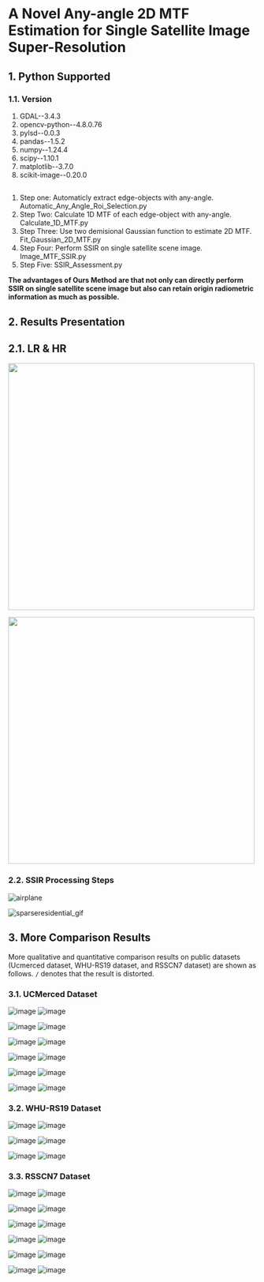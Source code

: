 # A Novel Any-angle 2D MTF Estimation for Single Satellite Image Super-Resolution
## 1. Python Supported
### 1.1. Version
1. GDAL--3.4.3
2. opencv-python--4.8.0.76
3. pylsd--0.0.3
4. pandas--1.5.2
5. numpy--1.24.4
6. scipy--1.10.1
7. matplotlib--3.7.0
8. scikit-image--0.20.0
##
1. Step one: Automaticly extract edge-objects with any-angle. Automatic_Any_Angle_Roi_Selection.py
2. Step Two: Calculate 1D MTF of each edge-object with any-angle. Calculate_1D_MTF.py
3. Step Three: Use two demisional Gaussian function to estimate 2D MTF. Fit_Gaussian_2D_MTF.py
4. Step Four: Perform SSIR on single satellite scene image. Image_MTF_SSIR.py
5. Step Five: SSIR_Assessment.py


**The advantages of Ours Method are that not only can directly perform SSIR on single satellite scene image but also can retain origin radiometric information as much as possible.**

## 2. Results Presentation

## 2.1. LR & HR
[<img src="https://github.com/RSingKK/Any-angle-MTF/blob/main/Some%20uploaded%20pictures/parkinglot_compare.png?raw=true" width="500px">](https://imgsli.com/MjE1NzI2)

[<img src="https://github.com/RSingKK/Any-angle-MTF/blob/main/Some%20uploaded%20pictures/airport_compare.png?raw=true" width="500px">](https://imgsli.com/MjE1NzM0)

### 2.2. SSIR Processing Steps
![airplane](https://github.com/RSingKK/Any-angle-MTF/blob/main/Some%20uploaded%20pictures/airplane_gif.gif?raw=true)  

![sparseresidential_gif](https://github.com/RSingKK/Any-angle-MTF/blob/main/Some%20uploaded%20pictures/sparseresidential_gif.gif?raw=true)

## 3. More Comparison Results
More qualitative and quantitative comparison results on public datasets (Ucmerced dataset, WHU-RS19 dataset, and RSSCN7 dataset) are shown as follows. `/` denotes that the result is distorted.


### 3.1. UCMerced Dataset

![image](https://github.com/RSingKK/Any-angle-MTF/blob/main/Some%20uploaded%20pictures/airplane51.png?raw=true)
![image](https://github.com/RSingKK/Any-angle-MTF/blob/main/Some%20uploaded%20pictures/airplane51x.png?raw=true)

![image](https://github.com/RSingKK/Any-angle-MTF/blob/main/Some%20uploaded%20pictures/beach75.png?raw=true)
![image](https://github.com/RSingKK/Any-angle-MTF/blob/main/Some%20uploaded%20pictures/beach75x.png?raw=true)

![image](https://github.com/RSingKK/Any-angle-MTF/blob/main/Some%20uploaded%20pictures/beach85.png?raw=true)
![image](https://github.com/RSingKK/Any-angle-MTF/blob/main/Some%20uploaded%20pictures/beach85x.png?raw=true)

![image](https://github.com/RSingKK/Any-angle-MTF/blob/main/Some%20uploaded%20pictures/chaparral66.png?raw=true)
![image](https://github.com/RSingKK/Any-angle-MTF/blob/main/Some%20uploaded%20pictures/chaparral66x.png?raw=true)

![image](https://github.com/RSingKK/Any-angle-MTF/blob/main/Some%20uploaded%20pictures/parkinglot50.png?raw=true)
![image](https://github.com/RSingKK/Any-angle-MTF/blob/main/Some%20uploaded%20pictures/parkinglot50x.png?raw=true)

![image](https://github.com/RSingKK/Any-angle-MTF/blob/main/Some%20uploaded%20pictures/sparseresidential99.png?raw=true)
![image](https://github.com/RSingKK/Any-angle-MTF/blob/main/Some%20uploaded%20pictures/sparseresidential99x.png?raw=true)

### 3.2. WHU-RS19 Dataset

![image](https://github.com/RSingKK/Any-angle-MTF/blob/main/Some%20uploaded%20pictures/Desert_20.png?raw=true)
![image](https://github.com/RSingKK/Any-angle-MTF/blob/main/Some%20uploaded%20pictures/Desert_20x.png?raw=true)

![image](https://github.com/RSingKK/Any-angle-MTF/blob/main/Some%20uploaded%20pictures/river_21.png?raw=true)
![image](https://github.com/RSingKK/Any-angle-MTF/blob/main/Some%20uploaded%20pictures/river_21x.png?raw=true)

![image](https://github.com/RSingKK/Any-angle-MTF/blob/main/Some%20uploaded%20pictures/Mountain_01.png?raw=true)
![image](https://github.com/RSingKK/Any-angle-MTF/blob/main/Some%20uploaded%20pictures/Mountain_01x.png?raw=true)

### 3.3. RSSCN7 Dataset

![image](https://github.com/RSingKK/Any-angle-MTF/blob/main/Some%20uploaded%20pictures/e251.png?raw=true)
![image](https://github.com/RSingKK/Any-angle-MTF/blob/main/Some%20uploaded%20pictures/e251x.png?raw=true)

![image](https://github.com/RSingKK/Any-angle-MTF/blob/main/Some%20uploaded%20pictures/e273.png?raw=true)
![image](https://github.com/RSingKK/Any-angle-MTF/blob/main/Some%20uploaded%20pictures/e273x.png?raw=true)

![image](https://github.com/RSingKK/Any-angle-MTF/blob/main/Some%20uploaded%20pictures/g246.png?raw=true)
![image](https://github.com/RSingKK/Any-angle-MTF/blob/main/Some%20uploaded%20pictures/g246x.png?raw=true)

![image](https://github.com/RSingKK/Any-angle-MTF/blob/main/Some%20uploaded%20pictures/g297.png?raw=true)
![image](https://github.com/RSingKK/Any-angle-MTF/blob/main/Some%20uploaded%20pictures/g297x.png?raw=true)

![image](https://github.com/RSingKK/Any-angle-MTF/blob/main/Some%20uploaded%20pictures/g391.png?raw=true)
![image](https://github.com/RSingKK/Any-angle-MTF/blob/main/Some%20uploaded%20pictures/g391x.png?raw=true)

![image](https://github.com/RSingKK/Any-angle-MTF/blob/main/Some%20uploaded%20pictures/g392.png?raw=true)
![image](https://github.com/RSingKK/Any-angle-MTF/blob/main/Some%20uploaded%20pictures/g392x.png?raw=true)



